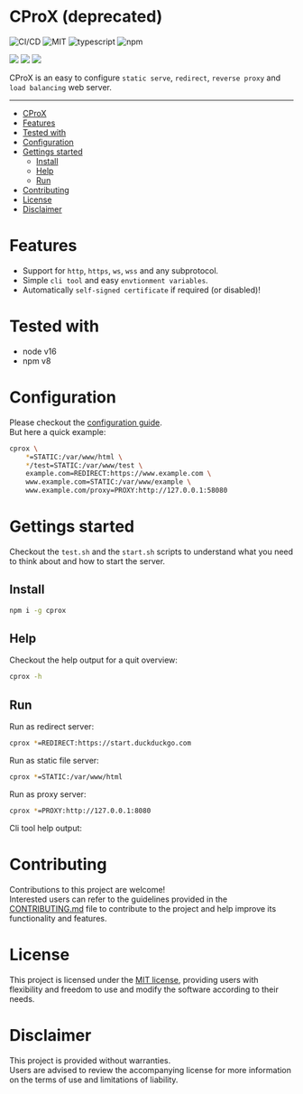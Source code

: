 # CProX (deprecated)
![CI/CD](https://github.com/noblemajo/cprox/workflows/Publish/badge.svg)
![MIT](https://img.shields.io/badge/license-MIT-blue.svg)
![typescript](https://img.shields.io/badge/dynamic/json?style=plastic&color=blue&label=Typescript&prefix=v&query=devDependencies.typescript&url=https%3A%2F%2Fraw.githubusercontent.com%2Fnoblemajo%2Fcprox%2Fmain%2Fpackage.json)
![npm](https://img.shields.io/npm/v/cprox.svg?style=plastic&logo=npm&color=red)
<!-- ![github](https://img.shields.io/badge/dynamic/json?style=plastic&color=darkviolet&label=GitHub&prefix=v&query=version&url=https%3A%2F%2Fraw.githubusercontent.com%2Fnoblemajo%2Fcprox%2Fmain%2Fpackage.json) -->

![](https://img.shields.io/badge/dynamic/json?color=green&label=watchers&query=watchers&suffix=x&url=https%3A%2F%2Fapi.github.com%2Frepos%2Fnoblemajo%2Fcprox)
![](https://img.shields.io/badge/dynamic/json?color=yellow&label=stars&query=stargazers_count&suffix=x&url=https%3A%2F%2Fapi.github.com%2Frepos%2Fnoblemajo%2Fcprox)
![](https://img.shields.io/badge/dynamic/json?color=navy&label=forks&query=forks&suffix=x&url=https%3A%2F%2Fapi.github.com%2Frepos%2Fnoblemajo%2Fcprox)
<!-- ![](https://img.shields.io/badge/dynamic/json?color=orange&label=subscribers&query=subscribers_count&suffix=x&url=https%3A%2F%2Fapi.github.com%2Frepos%2Fnoblemajo%2Fcprox)
![](https://img.shields.io/badge/dynamic/json?color=darkred&label=open%20issues&query=open_issues&suffix=x&url=https%3A%2F%2Fapi.github.com%2Frepos%2Fnoblemajo%2Fcprox) -->

CProX is an easy to configure `static serve`, `redirect`, `reverse proxy` and `load balancing` web server.

---
- [CProX](#cprox)
- [Features](#features)
- [Tested with](#tested-with)
- [Configuration](#configuration)
- [Gettings started](#gettings-started)
  - [Install](#install)
  - [Help](#help)
  - [Run](#run)
- [Contributing](#contributing)
- [License](#license)
- [Disclaimer](#disclaimer)

# Features
 - Support for `http`, `https`, `ws`, `wss` and any subprotocol.  
 - Simple `cli tool` and easy `envtionment variables`.
 - Automatically `self-signed certificate` if required (or disabled)!
 
# Tested with
 - node v16
 - npm  v8

# Configuration
Please checkout the [configuration guide](https://github.com/noblemajo/cprox/blob/main/docs/config.md).  
But here a quick example:
```sh
cprox \
    *=STATIC:/var/www/html \
    */test=STATIC:/var/www/test \
    example.com=REDIRECT:https://www.example.com \
    www.example.com=STATIC:/var/www/example \
    www.example.com/proxy=PROXY:http://127.0.0.1:58080
```

# Gettings started
Checkout the `test.sh` and the `start.sh` scripts to understand what you need to think about and how to start the server.

## Install
```sh
npm i -g cprox
```

## Help
Checkout the help output for a quit overview:
```sh
cprox -h
```

## Run
Run as redirect server:
```sh
cprox *=REDIRECT:https://start.duckduckgo.com
```
Run as static file server:
```sh
cprox *=STATIC:/var/www/html
```
Run as proxy server:
```sh
cprox *=PROXY:http://127.0.0.1:8080
```
Cli tool help output:

# Contributing
Contributions to this project are welcome!  
Interested users can refer to the guidelines provided in the [CONTRIBUTING.md](CONTRIBUTING.md) file to contribute to the project and help improve its functionality and features.

# License
This project is licensed under the [MIT license](LICENSE), providing users with flexibility and freedom to use and modify the software according to their needs.

# Disclaimer
This project is provided without warranties.  
Users are advised to review the accompanying license for more information on the terms of use and limitations of liability.
